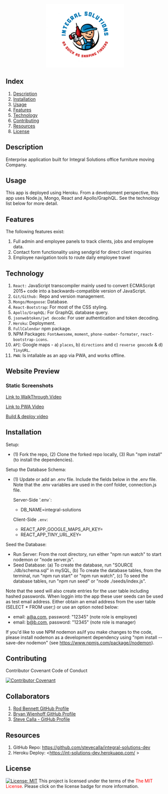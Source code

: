 <p align="center">
<img src=./client/src/assets/images/logo.png width=250>
<p>



## Index

1. [Description](#description)
2. [Installation](#installation)
3. [Usage](#usage)
4. [Features](#features)
5. [Technology](#technology)
6. [Contributing](#contributing)
7. [Resources](#resources)
8. [License](#license)

## Description

Enterprise application built for Integral Solutions office furniture moving Company. 

## Usage

This app is deployed using Heroku. From a development perspective, this app uses Node.js, Mongo, React and Apollo/GraphQL. See the technology list below for more detail.

## Features

The following features exist:

1. Full admin and employee panels to track clients, jobs and employee data.
2. Contact form functionality using sendgrid for direct client inquiries
3. Employee navigation tools to route daily employee travel


## Technology

1. `React:` JavaScript transcompiler mainly used to convert ECMAScript 2015+ code into a backwards-compatible version of JavaScript.
2. `Git/Github:` Repo and version management.
3. `Mongo/Mongoose`: Database.
4. `React-Bootstrap`: For most of the CSS styling.
5. `Apollo/GraphQL`: For GraphQL database query.
7. `jsonwebtoken/jwt decode`: For user authentication and token decoding.
8. `Heroku`: Deployment.
9. `FullCalendar` npm package.
10. NPM Packages: `FontAwesome`, `moment`, `phone-number-formater`, `react-bootstrap-icons`.
11. `API`: Google maps - a) `places`, b) `directions` and c) `reverse geocode` & d) `TinyURL`.
12. `PWA`: Is intallable as an app via PWA, and works offline.

## Website Preview

### Static Screenshots

[Link to WalkThrough Video](https://drive.google.com/file/d/1w3eswEcDTp-oEddsNW0qHvPi9W9iFht3/view)

[Link to PWA Video](https://drive.google.com/file/d/1rWCGUOQecJ3C8uZmQWN7CETrSV9fm_bZ/view)

[Build & deploy video](https://drive.google.com/file/d/1ZzLVoxGzF3JVj4q5ayudrvb8mLrwxHUR/view)

<!-- <img src="./client/src/assets/images/login.png" width="700" height="400"> -->


## Installation

Setup: 
- (1) Fork the repo, (2) Clone the forked repo locally, (3) Run "npm install" (to install the dependencies).

Setup the Database Schema: 
- (1) Update or add an .env file. Include the fields below in the .env file. Note that the .env variables are used in the conf folder, connection.js file.

  Server-Side '.env`:
  * DB_NAME=integral-solutions

  Client-Side `.env`:
  * REACT_APP_GOOGLE_MAPS_API_KEY=<key>
  * REACT_APP_TINY_URL_KEY=<key>

Seed the Database: 
- Run Server: From the root directory, run either "npm run watch" to start nodemon or "node server.js".
- Seed Database: (a) To create the database, run "SOURCE ./db/schema.sql" in mySQL, (b) To create the database tables, from the terminal, run "npm run start" or "npm run watch", (c) To seed the database tables, run "npm run seed" or "node ./seeds/index.js".

Note that the seed will also create entries for the user table including hashed passwords. When loggin into the app these user seeds can be used as test email address. Either obtain an email address from the user table (SELECT * FROM user;) or use an option noted below:

  * email: a@a.com, password: "12345" (note role is employee)
  * email: b@b.com, password: "12345" (note role is manager)

If you'd like to use NPM nodemon as/if you make changes to the code, please install nodemon as a development dependency using "npm install --save-dev nodemon" (see https://www.npmjs.com/package//nodemon). 

## Contributing

Contributor Covenant Code of Conduct

[![Contributor Covenant](https://img.shields.io/badge/Contributor%20Covenant-2.1-4baaaa.svg)](https://www.contributor-covenant.org/version/2/1/code_of_conduct/code_of_conduct.md)


## Collaborators

1. [Rod Bennett GitHub Profile](https://github.com/RodBennett)
2. [Bryan Wienhoff GitHub Profile](https://github.com/Hoffalypse)
3. [Steve Calla - GitHub Profile](https://github.com/stevecalla)

## Resources

1. GitHub Repo: <https://github.com/stevecalla/integral-solutions-dev>
2. Heroku Deploy: <https://int-solutions-dev.herokuapp.com/ >


## License

[![License:  MIT](https://img.shields.io/badge/License-MIT-yellow.svg)](https://opensource.org/licenses/MIT)
This project is licensed under the terms of the <span style="color:red">The MIT License</span>. Please click on the license badge for more information.

